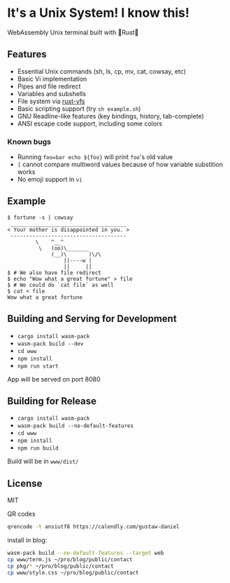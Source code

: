 # It's a Unix System! I know this!

WebAssembly Unix terminal built with 🦀Rust🦀

## Features

* Essential Unix commands (sh, ls, cp, mv, cat, cowsay, etc)
* Basic Vi implementation
* Pipes and file redirect
* Variables and subshells
* File system via [rust-vfs](https://github.com/manuel-woelker/rust-vfs)
* Basic scripting support (try `sh example.sh`)
* GNU Readline-like features (key bindings, history, tab-complete)
* ANSI escape code support, including some colors

### Known bugs

* Running `foo=bar echo ${foo}` will print `foo`'s old value
* `[` cannot compare multiword values because of how variable substition works
* No emoji support in `vi`

## Example

```
$ fortune -s | cowsay
 _____________________________________
< Your mother is disappointed in you. >
 -------------------------------------
         \    ^__^
          \   (oo)\_______
              (__)\       )\/\
                  ||----w |
                  ||     ||
$ # We also have file redirect
$ echo "Wow what a great fortune" > file
$ # We could do `cat file` as well
$ cat < file
Wow what a great fortune
```

## Building and Serving for Development

* `cargo install wasm-pack`
* `wasm-pack build --dev`
* `cd www`
* `npm install`
* `npm run start`

App will be served on port 8080

## Building for Release

* `cargo install wasm-pack`
* `wasm-pack build --no-default-features`
* `cd www`
* `npm install`
* `npm run build`

Build will be in `www/dist/`

## License

MIT

QR codes

```bash
qrencode -t ansiutf8 https://calendly.com/gustaw-daniel
```

install in blog:

```bash
wasm-pack build --no-default-features --target web
cp www/term.js ~/pro/blog/public/contact
cp pkg/* ~/pro/blog/public/contact
cp www/style.css ~/pro/blog/public/contact
```